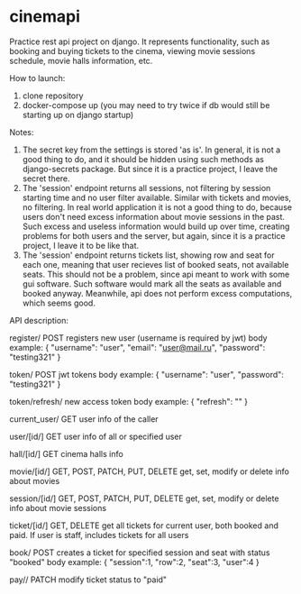 # cinemapi
Practice rest api project on django. It represents functionality, such as booking and buying tickets to the cinema, viewing movie sessions schedule, movie halls information, etc.

How to launch:
  1. clone repository
  2. docker-compose up (you may need to try twice if db would still be starting up on django startup)

Notes:
  1. The secret key from the settings is stored 'as is'. In general, it is not a good thing to do, and it should be hidden using such methods as django-secrets package. But since it is a practice project, I leave the secret there.
  2. The 'session' endpoint returns all sessions, not filtering by session starting time and no user filter available. Similar with tickets and movies, no filtering. In real world application it is not a good thing to do, because users don't need excess information about movie sessions in the past. Such excess and useless information would build up over time, creating problems for both users and the server, but again, since it is a practice project, I leave it to be like that.
  3. The 'session' endpoint returns tickets list, showing row and seat for each one, meaning that user recieves list of booked seats, not available seats. This should not be a problem, since api meant to work with some gui software. Such software would mark all the seats as available and booked anyway. Meanwhile, api does not perform excess computations, which seems good.

API description:

register/ 
POST
  registers new user (username is required by jwt)
body example:
{
    "username": "user",
    "email": "user@mail.ru",
    "password": "testing321"
}

token/
POST
  jwt tokens
body example:
{
    "username": "user",
    "password": "testing321"
}

token/refresh/
  new access token
body example:
{
    "refresh": "<refresh token>"
}

current_user/
GET
  user info of the caller

user/\[id/\]
GET
  user info of all or specified user

hall/\[id/\]
GET
  cinema halls info

movie/\[id/\]
GET, POST, PATCH, PUT, DELETE
  get, set, modify or delete info about movies

session/\[id/\]
GET, POST, PATCH, PUT, DELETE
  get, set, modify or delete info about movie sessions

ticket/\[id/\]
GET, DELETE
  get all tickets for current user, both booked and paid. If user is staff, includes tickets for all users

book/
POST
  creates a ticket for specified session and seat with status "booked"
body example:
{
	"session":1,
	"row":2,
	"seat":3,
	"user":4
}

pay/<id>/
PATCH
  modify ticket status to "paid"
